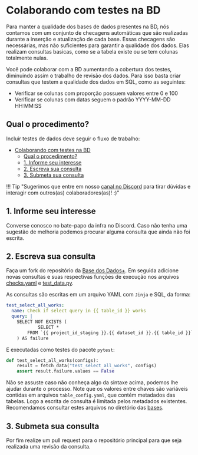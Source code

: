 # Colaborando com testes na BD

Para manter a qualidade dos bases de dados presentes na BD, nós contamos com um
conjunto de checagens automáticas que são realizadas durante a inserção e
atualização de cada base. Essas checagens são necessárias, mas não suficientes
para garantir a qualidade dos dados. Elas realizam consultas basicas, como se a
tabela existe ou se tem colunas totalmente nulas.

Você pode colaborar com a BD aumentando a cobertura dos testes, diminuindo assim
o trabalho de revisão dos dados. Para isso basta criar consultas que testem a
qualidade dos dados em SQL, como as seguintes:

- Verificar se colunas com proporção possuem valores entre 0 e 100
- Verificar se colunas com datas seguem o padrão YYYY-MM-DD HH:MM:SS

<!----------------------------------------------------------------------------->

## Qual o procedimento?

Incluir testes de dados deve seguir o fluxo de trabalho:

- [Colaborando com testes na BD](#colaborando-com-testes-na-bd)
  - [Qual o procedimento?](#qual-o-procedimento)
  - [1. Informe seu interesse](#1-informe-seu-interesse)
  - [2. Escreva sua consulta](#2-escreva-sua-consulta)
  - [3. Submeta sua consulta](#3-submeta-sua-consulta)

!!! Tip "Sugerimos que entre em nosso [canal no Discord](https://discord.gg/huKWpsVYx4) para tirar dúvidas e interagir com outros(as) colaboradores(as)! :)"

<!----------------------------------------------------------------------------->

## 1. Informe seu interesse

Converse conosco no bate-papo da infra no Discord. Caso não tenha uma sugestão de melhoria podemos procurar alguma consulta que ainda não foi escrita.

<!----------------------------------------------------------------------------->

## 2. Escreva sua consulta

Faça um fork do repositório da [Base dos Dados+](https://github.com/basedosdados/sdk/tree/master).
Em seguida adicione novas consultas e suas respectivas funções de execução nos arquivos
[checks.yaml](https://github.com/basedosdados/sdk/blob/master/.github/workflows/data-check/checks.yaml)
e [test_data.py](https://github.com/basedosdados/sdk/blob/master/.github/workflows/data-check/test_data.py).

As consultas são escritas em um arquivo YAML com `Jinja` e SQL, da forma:

```yaml
test_select_all_works:
  name: Check if select query in {{ table_id }} works
  query: |
    SELECT NOT EXISTS (
            SELECT *
        FROM `{{ project_id_staging }}.{{ dataset_id }}.{{ table_id }}`
    ) AS failure
```

E executadas como testes do pacote `pytest`:

```python
def test_select_all_works(configs):
    result = fetch_data("test_select_all_works", configs)
    assert result.failure.values == False
```

Não se assuste caso não conheça algo da sintaxe acima, podemos lhe ajudar durante
o processo. Note que os valores entre chaves são variáveis contidas em arquivos
`table_config.yaml`, que contém metadados das tabelas. Logo a escrita de consulta
é limitada pelos metadados existentes. Recomendamos consultar estes arquivos
no diretório das [bases](https://github.com/basedosdados/sdk/tree/master/bases).

<!----------------------------------------------------------------------------->

## 3. Submeta sua consulta

Por fim realize um pull request para o repositório principal para que seja realizada uma revisão da consulta.

